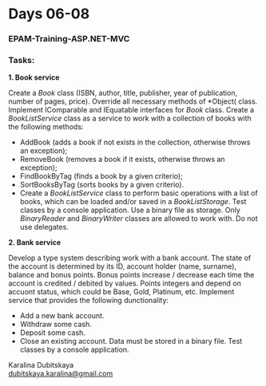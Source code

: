 # Days 06-08
### EPAM-Training-ASP.NET-MVC                                                                                                           
                                                                                                           
### Tasks:                                                                                                            
**1. Book service**

Create a *Book* class (ISBN, author, title, publisher, year of publication, number of pages, price).
Override all necessary methods of *Object( class.
Implement IComparable and IEquatable interfaces for *Book* class.
Create a *BookListService* class as a service to work with a collection of books with the following methods:
  - AddBook (adds a book if not exists in the collection, otherwise throws an exception);
  - RemoveBook (removes a book if it exists, otherwise throws an exception);
  - FindBookByTag (finds a book by a given criterio);
  - SortBooksByTag (sorts books by a given criterio).
  - Create a *BookListService* class to perform basic operations with a list of books, 
    which can be loaded and/or saved in a *BookListStorage*.
Test classes by a console application.
Use a binary file as storage. Only *BinaryReader* and *BinaryWriter* classes are allowed to work with. 
Do not use delegates.
    
**2. Bank service**

Develop a type system describing work with a bank account.
The state of the account is determined by its ID, account holder (name, surname), balance and bonus points. 
Bonus points increase / decrease each time the account is credited / debited by values.
Points integers and depend on accuont status, which could be Base, Gold, Platinum, etc.
Implement service that provides the following dunctionality:
  - Add a new bank account.
  - Withdraw some cash.
  - Deposit some cash.
  - Close an existing account.
Data must be stored in a binary file.
Test classes by a console application.
    
                                                                                                               
                                                                                                                                   
                                                                                                                                                                                                                                                                                          
Karalina Dubitskaya                                                                        
dubitskaya.karalina@gmail.com
